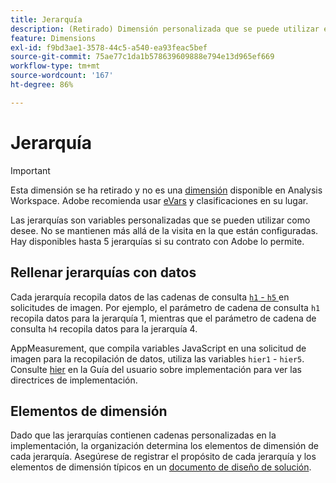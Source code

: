 ```yaml
---
title: Jerarquía
description: (Retirado) Dimensión personalizada que se puede utilizar en la creación de informes.
feature: Dimensions
exl-id: f9bd3ae1-3578-44c5-a540-ea93feac5bef
source-git-commit: 75ae77c1da1b578639609888e794e13d965ef669
workflow-type: tm+mt
source-wordcount: '167'
ht-degree: 86%

---
```


# Jerarquía

>[!IMPORTANT]
>
>Esta dimensión se ha retirado y no es una [dimensión](overview.md) disponible en Analysis Workspace. Adobe recomienda usar [eVars](evar.md) y clasificaciones en su lugar.

Las jerarquías son variables personalizadas que se pueden utilizar como desee. No se mantienen más allá de la visita en la que están configuradas. Hay disponibles hasta 5 jerarquías si su contrato con Adobe lo permite.

## Rellenar jerarquías con datos

Cada jerarquía recopila datos de las cadenas de consulta [`h1` - `h5` ](/help/implement/validate/query-parameters.md) en solicitudes de imagen. Por ejemplo, el parámetro de cadena de consulta `h1` recopila datos para la jerarquía 1, mientras que el parámetro de cadena de consulta `h4` recopila datos para la jerarquía 4.

AppMeasurement, que compila variables JavaScript en una solicitud de imagen para la recopilación de datos, utiliza las variables `hier1` - `hier5`. Consulte [hier](/help/implement/vars/page-vars/hier.md) en la Guía del usuario sobre implementación para ver las directrices de implementación.

## Elementos de dimensión

Dado que las jerarquías contienen cadenas personalizadas en la implementación, la organización determina los elementos de dimensión de cada jerarquía. Asegúrese de registrar el propósito de cada jerarquía y los elementos de dimensión típicos en un [documento de diseño de solución](/help/implement/prepare/solution-design.md).

